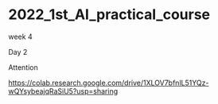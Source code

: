 # 2022_1st_AI_practical_course
week 4


Day 2

Attention

https://colab.research.google.com/drive/1XLOV7bfnlL51YQz-wQYsybeajqRaSiU5?usp=sharing
